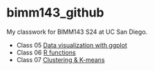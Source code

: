 # bimm143_github
My classwork for BIMM143 S24 at UC San Diego.

- Class 05 [Data visualization with ggplot](http://www.bbc.co.uk)
- Class 06 [R functions](http://www.bbc.co.uk)
- Class 07 [Clustering & K-means]()
